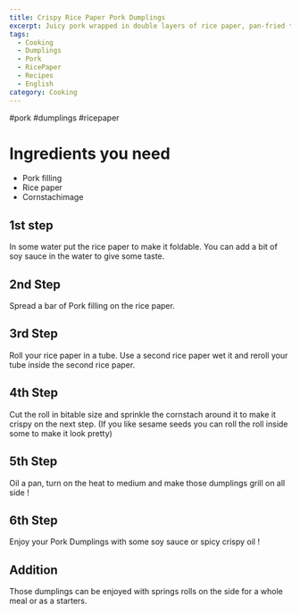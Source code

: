 ```yaml
---
title: Crispy Rice Paper Pork Dumplings
excerpt: Juicy pork wrapped in double layers of rice paper, pan-fried to crispy perfection—perfect as a snack, starter, or part of a full meal.
tags:
  - Cooking
  - Dumplings
  - Pork
  - RicePaper
  - Recipes
  - English
category: Cooking
---
```

#pork #dumplings #ricepaper
# Ingredients you need
- Pork filling
- Rice paper
- Cornstachimage

## 1st step
In some water put the rice paper to make it foldable. You can add a bit of soy sauce in the water to give some taste.
## 2nd Step
Spread a bar of Pork filling on the rice paper.
## 3rd Step
Roll your rice paper in a tube.
Use a second rice paper wet it and reroll your tube inside the second rice paper.
## 4th Step
Cut the roll in bitable size and sprinkle the cornstach around it to make it crispy on the next step.
(If you like sesame seeds you can roll the roll inside some to make it look pretty)
## 5th Step
Oil a pan, turn on the heat to medium and make those dumplings grill on all side !
## 6th Step
Enjoy your Pork Dumplings with some soy sauce or spicy crispy oil !

## Addition
Those dumplings can be enjoyed with springs rolls on the side for a whole meal or as a starters. 